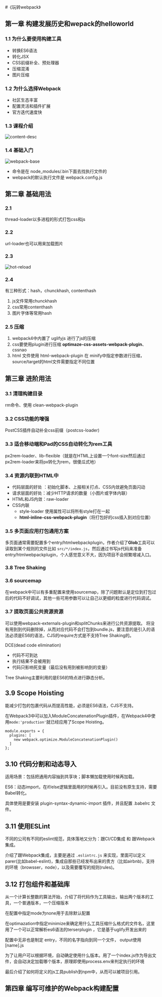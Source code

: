 #《玩转webpack》 


## 第一章 构建发展历史和wepack的helloworld


### 1.1 为什么要使用构建工具

- 转换ES6语法
- 转化JSX
- CSS前缀补全、预处理器
- 压缩混淆
- 图片压缩

### 1.2 为什么选择Webpack

- 社区生态丰富
- 配置灵活和插件扩展
- 官方迭代速度快


### 1.3 课程介绍

![content-desc](./assets/content-desc.png)

### 1.4 基础入门

![webpack-base](./assets/webpack-base.png)


- 命令是在 node_modules/.bin下面去找执行文件的
- webpack的默认执行文件是 webpack.config.js

## 第二章 基础用法

### 2.1

thread-loader以多进程的形式打包css和js

### 2.2

url-loader也可以用来加载图片

### 2.3


![hot-reload](./assets/hot-reload.png)

### 2.4  

有三种形式：hash，chunckhash, contenthash

1. js文件常用chunckhash
2. css常用contenthash
3. 图片字体等常用hash

### 2.5 压缩

1. webpack4中内置了 uglifyjs 进行了js的压缩
2. css要使用plugin进行压缩 **optimaze-css-assets-webpack-plugin**、cssnao
3. html 文件使用 html-webpack-plugin 在 minify中指定参数进行压缩，source/target的html文件需要指定不同位置

## 第三章 进阶用法

### 3.1 清理构建目录

rm命令、使用 clean-webpack-plugin

### 3.2 CSS功能的增强

PostCSS插件自动补全css前缀（postcss-loader)

### 3.3 适合移动端和Pad的CSS自动转化为rem工具

px2rem-loader、lib-flexible（就是在HTML上设置一个font-size然后通过px2rem-loader来将px转化为rem，很傻瓜式地）

### 3.4 资源内联到HTML中


* 代码层面的好处 ：初始化脚本、上报相关打点、CSS内敛避免页面闪动
* 请求层面的好处：减少HTTP请求的数量（小图片或字体内联）
* HTML和JS内敛：raw-loader
* CSS内联
  * style-loader 使用属性可以将所有style打在一起
  * **html-inline-css-webpack-plugin**（将打包好的css插入到对应位置）

### 3.5 多页面应用打包通用方案

多页面通常需要配置多个entry/htmlwebpackplugin，作者介绍了**Glob**工具可以读取到某个规则的文件比如 `src/*/index.js`，然后通过书写js代码来准备entry/htmlwebpackplugin，个人感觉意义不大，因为项目不会频繁增减入口。
   
   
### 3.8 Tree Shaking

### 3.6 sourcemap

在webpack中可以有多重配置来使用sourcemap，除了问题默认是定位到打包过后的代码不好调试，其他一些可用参数可以让自己以更细的粒度进行代码调试。

### 3.7 提取页面公共资源资源

可以使用webpack-externals-plugin和splitChunks来进行公共资源提取。
将没有用到到代码删除掉，从而对应代码不会打包到bundle.js，要注意的是引入的语法必须是ES6的语法，CJS的require方式是不支持Tree Shaking的。

DCE(dead code elimination)

- 代码不可到达
- 执行结果不会被用到
- 代码只影响死变量（最后没有用到被影响到的变量）

Tree Shaking主要利用的是ES6的特点进行静态分析。

## 3.9 Scope Hoisting

能减少打包的包裹代码从而提高性能，必须是ES6语法，CJS不支持。

在Webpack3中可以加入ModuleConcatenationPlugin插件，在Webpack4中使用`mode:'production'`就已经应用了Scope Hoisting。

```
module.exports = {  
  plugins: [
    new webpack.optimize.ModuleConcatenationPlugin()
  ]
};
```

## 3.10 代码分割和动态导入

适用场景：包括把通用内容抽到共享块；脚本懒加载使用时候再加载。

ES6：动态import，在if/else逻辑里面用的时候再引入。目前没有原生支持，需要Babel转化。

具体使用是要安装 plugin-syntax-dynamic-import 插件，并且配置 .babelrc 文件。

## 3.11 使用ESLint

不同的公司有不同的eslint规范，具体落地又分为：跟CI/CD集成 和 跟Webpack集成。

介绍了跟Webpack集成，主要是通过 `.eslintrc.js` 来实现，里面可以定义parer(比如babel-eslint)，集成自那些已经发布出来的贵方（比如airbnb)，支持的环境（browsser，node），以及需要覆写的规则(rules)。

## 3.12 打包组件和基础库

从一个计算长整数的算法开始，介绍了将代码作为工具输出，输出两个版本的工具，一个普通版本，一个压缩版本

在配置中指定mode为none用于去除默认配置

在optimazation中指定minimize来确定用什么工具压缩什么格式的文件名，这里用了一个可以正常解析es6语法的terserplugin
，它是基于uglify开发出来的

配置中无非也是制定 entry，不同的名字指向到同一个文件， output使用[name].js

为了让用户可以根据环境，自动确定使用什么版本。用了一个index.js作为导出文件，会自动决定加载哪个版本，原理即使用process.env来判定执行的环境

最后介绍了如何将定义的js工具publish到npm中，从而可以被项目引用。

## 第四章 编写可维护的Webpack构建配置